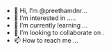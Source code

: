 - 👋 Hi, I’m @preethamdnr...
- 👀 I’m interested in .....
- 🌱 I’m currently learning ...
- 💞️ I’m looking to collaborate on .
- 📫 How to reach me ...
<!---
preethamdnr/preethamdnr is a ✨ special ✨ repository because its `README.md` (this file) appears on your GitHub profile.
You can click the Preview link to take a look at your changes.
--->
